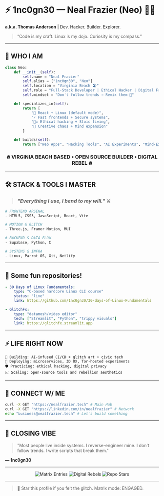 # ⚡ 1nc0gn30 — Neal Frazier (Neo) 👨‍💻

**a.k.a. Thomas Anderson** | Dev. Hacker. Builder. Explorer.

> “Code is my craft. Linux is my dojo. Curiosity is my compass.”

---

## 🧠 WHO I AM

```python
class Neo:
    def __init__(self):
        self.name = "Neal Frazier"
        self.alias = ["1nc0gn30", "Neo"]
        self.location = "Virginia Beach 🏖️"
        self.role = "Full-Stack Developer | Ethical Hacker | Digital Freedom Fighter"
        self.mindset = "Don't follow trends → Remix them 🔄"

    def specializes_in(self):
        return [
            "🚀 React + Linux (default mode)",
            "⚡ Fast frontends + Secure systems",
            "🏴‍☠️ Ethical hacking + Stoic living",
            "🎨 Creative chaos + Mind expansion"
        ]

    def builds(self):
        return ["Web Apps", "Hacking Tools", "AI Experiments", "Mind-Expanding Content"]
```

<div align="center">

### 🔥 VIRGINIA BEACH BASED • OPEN SOURCE BUILDER • DIGITAL REBEL 🔥

</div>

---

## 🛠 STACK & TOOLS I MASTER

> ### *"Everything I use, I bend to my will."* ⚔️

```bash
# FRONTEND ARSENAL
- HTML5, CSS3, JavaScript, React, Vite

# MOTION & GLITCH
- Three.js, Framer Motion, MUI

# BACKEND & DATA FLOW
- Supabase, Python, C

# SYSTEMS & INFRA
- Linux, Parrot OS, Git, Netlify
```

---

## 🔮 Some fun repositories!

```yaml
- 30 Days of Linux Fundamentals:
    type: "C-based hardcore Linux CLI course"
    status: "live"
    link: https://github.com/1nc0gn30/30-days-of-Linux-Fundamentals

- GlitchFx:
    type: "datamosh/video editor"
    tech: ["Streamlit", "Python", "trippy visuals"]
    link: https://glitchfx.streamlit.app

```

---

## ⚡ LIFE RIGHT NOW

```
🤖 Building: AI-infused CI/CD + glitch art + civic tech
🚀 Deploying: microservices, 3D UX, Tor-hosted experiments
🛡️ Practicing: ethical hacking, digital privacy
📈 Scaling: open-source tools and rebellion aesthetics
```

---

## 🤝 CONNECT W/ ME

```bash
curl -X GET "https://nealfrazier.tech" # Main Hub
curl -X GET "https://linkedin.com/in/nealfrazier" # Network
echo "business@nealfrazier.tech" # Let's build something
```

---

## 🧬 CLOSING VIBE

> "Most people live inside systems. I reverse-engineer mine.
> I don't follow trends. I write scripts that break them."

**— 1nc0gn30**

---

<div align="center">

![Matrix Entries](https://komarev.com/ghpvc/?username=1nc0gn30\&color=00ff41\&style=for-the-badge\&label=VISITOR+LOGS)
![Digital Rebels](https://img.shields.io/github/followers/1nc0gn30?color=00ff41\&logo=github\&style=for-the-badge\&label=FOLLOWERS)
![Repo Stars](https://img.shields.io/github/stars/1nc0gn30?color=00ff41\&logo=github\&style=for-the-badge\&label=STARS)

</div>

---

> 🚀 Star this profile if you felt the glitch. Matrix mode: ENGAGED.
